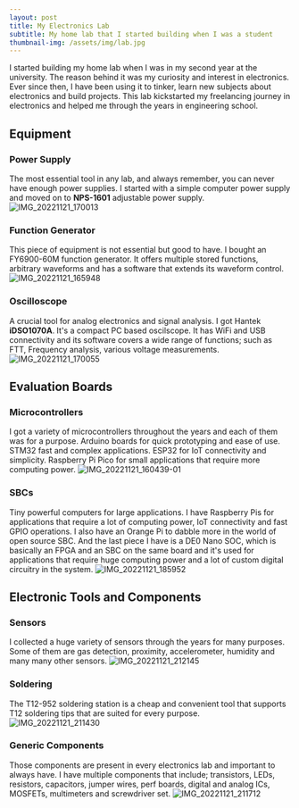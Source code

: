 ```yaml
---
layout: post
title: My Electronics Lab
subtitle: My home lab that I started building when I was a student
thumbnail-img: /assets/img/lab.jpg
---
```

I started building my home lab when I was in my second year at the university. The reason behind it was my curiosity and interest in electronics. Ever since then, I have been using it to tinker, learn new subjects about electronics and build projects. This lab kickstarted my freelancing journey in electronics and helped me through the years in engineering school.

## Equipment
### Power Supply
The most essential tool in any lab, and always remember, you can never have enough power supplies. I started with a simple computer power supply and moved on to **NPS-1601** adjustable power supply.
![IMG_20221121_170013](https://user-images.githubusercontent.com/52468587/203145109-c8b76a31-147c-4f62-b532-46e69a8db2ca.jpg)

### Function Generator
This piece of equipment is not essential but good to have. I bought an FY6900-60M function generator. It offers multiple stored functions, arbitrary waveforms and has a software that extends its waveform control.
![IMG_20221121_165948](https://user-images.githubusercontent.com/52468587/203145177-2504dab8-ce61-4f70-af56-c21d3dfef766.jpg)

### Oscilloscope 
A crucial tool for analog electronics and signal analysis. I got Hantek **iDSO1070A**. It's a compact PC based oscilscope. It has WiFi and USB connectivity and its software covers a wide range of functions; such as FTT, Frequency analysis, various voltage measurements.
![IMG_20221121_170055](https://user-images.githubusercontent.com/52468587/203145239-985be388-c3c5-4be7-b207-141933849999.jpg)

## Evaluation Boards
### Microcontrollers
I got a variety of microcontrollers throughout the years and each of them was for a purpose. Arduino boards for quick prototyping and ease of use. STM32 fast and complex applications. ESP32 for IoT connectivity and simplicity. Raspberry Pi Pico for small applications that require more computing power.
![IMG_20221121_160439-01](https://user-images.githubusercontent.com/52468587/203145303-055e06cb-bad4-4165-a8df-948ded7ce000.jpeg)

### SBCs 
Tiny powerful computers for large applications. I have Raspberry Pis for applications that require a lot of computing power, IoT connectivity and fast GPIO operations. I also have an Orange Pi to dabble more in the world of open source SBC. And the last piece I have is a DE0 Nano SOC, which is basically an FPGA and an SBC on the same board and it's used for applications that require huge computing power and a lot of custom digital circuitry in the system.
![IMG_20221121_185952](https://user-images.githubusercontent.com/52468587/203145339-17520662-ec14-4b39-8d67-3be61b2c2163.jpg)

## Electronic Tools and Components
### Sensors
I collected a huge variety of sensors through the years for many purposes. Some of them are gas detection, proximity, accelerometer, humidity and many many other sensors.
![IMG_20221121_212145](https://user-images.githubusercontent.com/52468587/203145380-fddaf42a-592e-4667-9622-c778dd9918a1.jpg)

### Soldering
The T12-952 soldering station is a cheap and convenient tool that supports T12 soldering tips that are suited for every purpose.
![IMG_20221121_211430](https://user-images.githubusercontent.com/52468587/203145428-ff5fff0f-5477-4a4e-b5fd-246eb5a950e0.jpg)

### Generic Components
Those components are present in every electronics lab and important to always have. I have multiple components that include; transistors, LEDs, resistors, capacitors, jumper wires, perf boards, digital and analog ICs, MOSFETs, multimeters and screwdriver set.
![IMG_20221121_211712](https://user-images.githubusercontent.com/52468587/203145459-3d139504-2059-4bc2-9e54-098b73249bf1.jpg)
